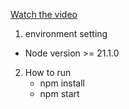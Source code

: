 [Watch the video](./src/assets/video/video.mp4)


1. environment setting
  - Node version >= 21.1.0

2. How to run
   - npm install
   - npm start
